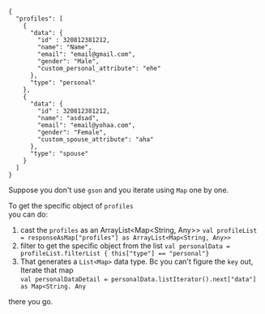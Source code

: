```
{
  "profiles": [
    {
      "data": {
        "id" : 320812381212,
        "name": "Name",
        "email": "email@gmail.com",
        "gender": "Male",
        "custom_personal_attribute": "ehe"
      },
      "type": "personal"
    },
    {
      "data": {
        "id" : 320812381212,
        "name": "asdsad",
        "email": "email@yohaa.com",
        "gender": "Female",
        "custom_spouse_attribute": "aha"
      },
      "type": "spouse"
    }
  ]
}
```

Suppose you don't use `gson` and you iterate using `Map` one by one.  
  
 To get the specific object of `profiles`  
 you can do:
 1. cast the `profiles` as an ArrayList<Map<String, Any>>
 ```val profileList = responseAsMap["profiles"] as ArrayList<Map<String, Any>>```
 2. filter to get the specific object from the list
 ```val personalData = profileList.filterList { this["type"] == "personal"}```
 3. That generates a `List<Map>` data type. Bc you can't figure the `key` out, Iterate that map   
```val personalDataDetail = personalData.listIterator().next["data"] as Map<String. Any```  
  
there you go.
